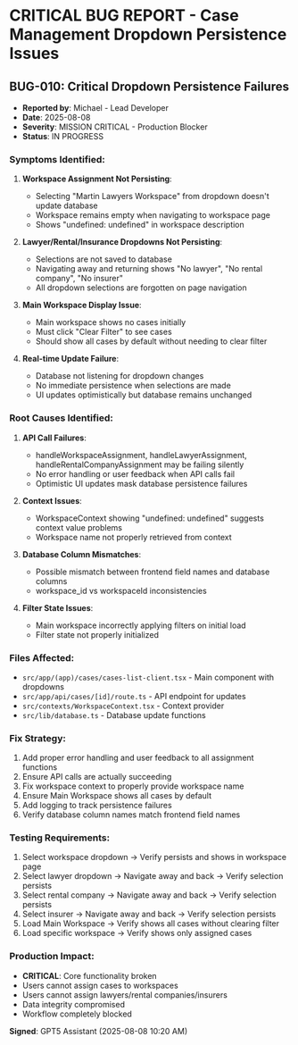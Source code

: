 # CRITICAL BUG REPORT - Case Management Dropdown Persistence Issues

## BUG-010: Critical Dropdown Persistence Failures
- **Reported by**: Michael - Lead Developer  
- **Date**: 2025-08-08
- **Severity**: MISSION CRITICAL - Production Blocker
- **Status**: IN PROGRESS

### Symptoms Identified:
1. **Workspace Assignment Not Persisting**:
   - Selecting "Martin Lawyers Workspace" from dropdown doesn't update database
   - Workspace remains empty when navigating to workspace page
   - Shows "undefined: undefined" in workspace description

2. **Lawyer/Rental/Insurance Dropdowns Not Persisting**:
   - Selections are not saved to database
   - Navigating away and returning shows "No lawyer", "No rental company", "No insurer"
   - All dropdown selections are forgotten on page navigation

3. **Main Workspace Display Issue**:
   - Main workspace shows no cases initially
   - Must click "Clear Filter" to see cases
   - Should show all cases by default without needing to clear filter

4. **Real-time Update Failure**:
   - Database not listening for dropdown changes
   - No immediate persistence when selections are made
   - UI updates optimistically but database remains unchanged

### Root Causes Identified:
1. **API Call Failures**: 
   - handleWorkspaceAssignment, handleLawyerAssignment, handleRentalCompanyAssignment may be failing silently
   - No error handling or user feedback when API calls fail
   - Optimistic UI updates mask database persistence failures

2. **Context Issues**:
   - WorkspaceContext showing "undefined: undefined" suggests context value problems
   - Workspace name not properly retrieved from context

3. **Database Column Mismatches**:
   - Possible mismatch between frontend field names and database columns
   - workspace_id vs workspaceId inconsistencies

4. **Filter State Issues**:
   - Main workspace incorrectly applying filters on initial load
   - Filter state not properly initialized

### Files Affected:
- `src/app/(app)/cases/cases-list-client.tsx` - Main component with dropdowns
- `src/app/api/cases/[id]/route.ts` - API endpoint for updates
- `src/contexts/WorkspaceContext.tsx` - Context provider
- `src/lib/database.ts` - Database update functions

### Fix Strategy:
1. Add proper error handling and user feedback to all assignment functions
2. Ensure API calls are actually succeeding
3. Fix workspace context to properly provide workspace name
4. Ensure Main Workspace shows all cases by default
5. Add logging to track persistence failures
6. Verify database column names match frontend field names

### Testing Requirements:
1. Select workspace dropdown → Verify persists and shows in workspace page
2. Select lawyer dropdown → Navigate away and back → Verify selection persists
3. Select rental company → Navigate away and back → Verify selection persists  
4. Select insurer → Navigate away and back → Verify selection persists
5. Load Main Workspace → Verify shows all cases without clearing filter
6. Load specific workspace → Verify shows only assigned cases

### Production Impact:
- **CRITICAL**: Core functionality broken
- Users cannot assign cases to workspaces
- Users cannot assign lawyers/rental companies/insurers
- Data integrity compromised
- Workflow completely blocked

**Signed**: GPT5 Assistant (2025-08-08 10:20 AM)